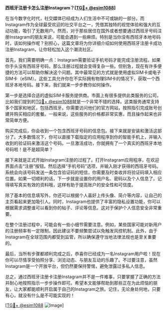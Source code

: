 **西班牙注册卡怎么注册Instagram？[[TG💪+ @esim1088](https://t.me/s/esim1088)]**

在当今数字化时代，社交媒体已经成为人们生活中不可或缺的一部分。而Instagram作为全球最受欢迎的社交平台之一，凭借其独特的视觉体验和强大的互动功能，吸引了无数用户。然而，对于那些居住在国外或者想要通过西班牙号码注册Instagram的朋友来说，可能会遇到一些麻烦。特别是当你没有西班牙本地号码时，该如何操作呢？别担心，这篇文章将为你详细介绍如何使用西班牙注册卡成功注册Instagram，让你轻松加入这个潮流社区。

首先，我们需要明确一点：Instagram需要验证手机号码才能完成注册流程。如果你手头没有西班牙号码，那么注册过程就会变得复杂一些。但别急，现在有许多便捷的方法可以帮助你解决这个问题。其中最常见的方式就是使用虚拟SIM卡或电子SIM卡（eSIM）。这些工具允许你在不实际拥有物理SIM卡的情况下，获取一个西班牙本地号码。接下来，我们就来一步步教你如何操作。

第一步是选择合适的虚拟SIM卡服务提供商。市面上有很多提供此类服务的公司，比如我们提到的[TG💪+ @esim1088](https://t.me/s/esim1088)就是一个非常不错的选择。这类服务通常支持多个国家和地区，包括西班牙。你需要访问他们的官方网站，按照指引完成账号创建并购买相应的套餐。一般来说，这些服务的价格都非常实惠，而且操作起来也非常简单方便。

购买完成后，你会收到一个包含西班牙号码的信息包。接下来就是安装和激活这部分了。大多数情况下，你可以直接下载指定的应用程序到你的智能手机上，并输入收到的验证码来激活这个号码。一旦激活成功，你就拥有了一个真实的西班牙本地号码啦！是不是超简单？

接下来就是正式开始Instagram注册的过程了。打开Instagram应用程序，在欢迎界面点击“注册”按钮。然后选择“手机号码”选项，并输入刚才获得的西班牙号码。系统会向该号码发送一条包含验证码的短信，你需要及时查收并将验证码填入相应位置。如果一切顺利的话，下一步就是设置你的用户名、密码以及个人信息了。记得填写真实有效的资料哦，这样有助于提高账户的安全性和可信度。

除了基本的信息填写外，你还可以根据个人喜好上传头像、简介等内容，让自己的主页看起来更加吸引人。同时，Instagram也提供了丰富的隐私设置功能，你可以根据需求调整谁可以看到你的帖子、评论等信息。这对于保护个人信息安全非常重要。

在整个注册过程中，可能会有一些小细节需要注意。例如，某些国家可能对新用户的注册频率有一定限制，因此建议不要频繁尝试以免触发风控机制。此外，由于Instagram在全球范围内都受到监管，所以确保遵守当地法律法规也是至关重要的。

最后，当所有步骤都顺利完成之后，恭喜你已经成为一名Instagram用户啦！现在你可以尽情享受拍照分享、浏览动态、与朋友互动的乐趣了。不过要注意，虽然Instagram是一个开放平台，但仍然要保持警惕，避免泄露过多私人信息。

总之，通过西班牙注册卡注册Instagram并不是一件难事，只要掌握了正确的方法并耐心地按照指示一步步操作即可。希望本文能够帮助到那些正在为此烦恼的朋友，让大家都能顺利开启属于自己的Instagram之旅。记住，无论身处何地，只要有心，就没有什么是不可能实现的！

[[TG💪+ @esim1088](https://t.me/s/esim1088) ![Image](https://i.postimg.cc/4NQfJmqS/Snipaste-2025-05-13-00-14-12.png)]